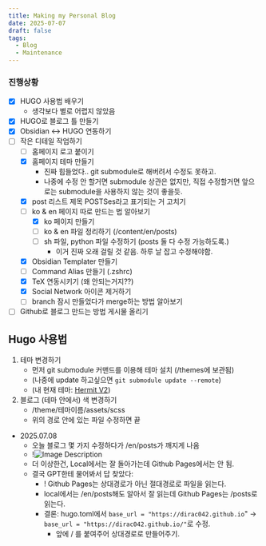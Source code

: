 ```yaml
---
title: Making my Personal Blog
date: 2025-07-07
draft: false
tags:
  - Blog
  - Maintenance
---
```



### 진행상황

* [x] HUGO 사용법 배우기
	* 생각보다 별로 어렵지 않았음
* [x] HUGO로 블로그 틀 만들기
* [x] Obsidian <-> HUGO 연동하기
* [ ] 작은 디테일 작업하기
	* [ ] 홈페이지 로고 붙이기
	* [x] 홈페이지 테마 만들기
		* 진짜 힘들었다.. git submodule로 해버려서 수정도 못하고.
		* 나중에 수정 안 할거면 submodule 상관은 없지만, 직접 수정할거면 앞으로는 submodule을 사용하지 않는 것이 좋을듯.
	* [x] post 리스트 제목 POSTSes라고 표기되는 거 고치기
	* [ ] ko & en 페이지 따로 만드는 법 알아보기
		* [x] ko 페이지 만들기
		* [ ] ko & en 파일 정리하기 (/content/en/posts)
		* [ ] sh 파일, python 파일 수정하기 (posts 둘 다 수정 가능하도록.)
			* 이거 진짜 오래 걸릴 것 같음. 하루 날 잡고 수정해야함.
	* [x] Obsidian Templater 만들기
	* [ ] Command Alias 만들기 (.zshrc)
	* [x] TeX 연동시키기 (왜 안되는거지??)
	* [x] Social Network 아이콘 제거하기
	* [ ] branch 잠시 만들었다가 merge하는 방법 알아보기
* [ ] Github로 블로그 만드는 방법 게시물 올리기

## Hugo 사용법

1. 테마 변경하기
	* 먼저 git submodule 커맨드를 이용해 테마 설치 (/themes에 보관됨)
	* (나중에 update 하고싶으면 `git submodule update --remote`)
	* (내 현재 테마: [Hermit V2](https://github.com/1bl4z3r/hermit-V2))
2. 블로그 (테마 안에서) 색 변경하기
	* /theme/테마이름/assets/scss
	* 위의 경로 안에 있는 파일 수정하면 끝

* 2025.07.08
	* 오늘 블로그 몇 가지 수정하다가 /en/posts가 깨지게 나옴
	* !![Image Description](/images/CleanShot%202025-07-08%20at%2021.07.51.png)
	* 더 이상한건, Local에서는 잘 돌아가는데 Github Pages에서는 안 됨.
	* 결국 GPT한테 물어봐서 답 찾았다:
		* ! Github Pages는 상대경로가 아닌 절대경로로 파일을 읽는다.
		* local에서는 /en/posts해도 알아서 잘 읽는데 Github Pages는 /posts로 읽는다.
		* 결론: hugo.toml에서 `base_url = "https://dirac042.github.io`" -> `base_url = "https://dirac042.github.io/"`로 수정.
			* 앞에 / 를 붙여주어 상대경로로 만들어주기.
